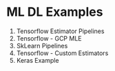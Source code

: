 # ML DL Examples

1. Tensorflow Estimator Pipelines
2. Tensorflow - GCP MLE 
3. SkLearn Pipelines
4. Tensorflow - Custom Estimators
5. Keras Example

